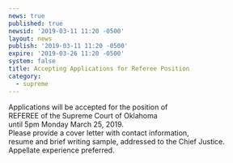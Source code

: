 ```yaml
---
news: true
published: true
newsid: '2019-03-11 11:20 -0500'
layout: news
publish: '2019-03-11 11:20 -0500'
expire: '2019-03-26 11:20 -0500'
system: false
title: Accepting Applications for Referee Position
category:
  - supreme
---
```

Applications will be accepted for the position of   
REFEREE of the Supreme Court of Oklahoma  
until 5pm Monday March 25, 2019.  
Please provide a cover letter with contact information,   
resume and brief writing sample, addressed to the Chief Justice.  
Appellate experience preferred. 
